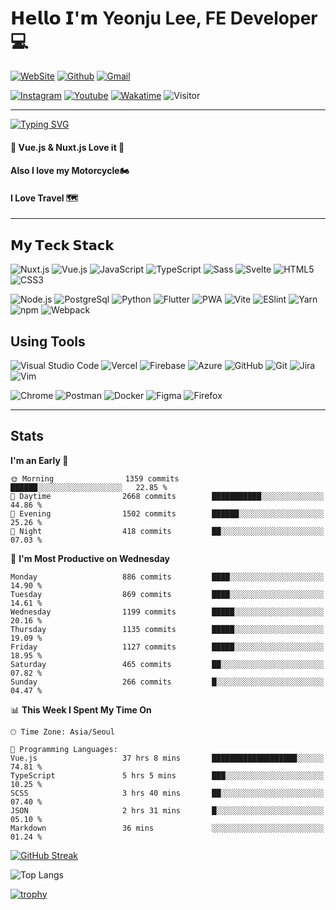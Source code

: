 # 𝗛𝗲𝗹𝗹𝗼 𝗜'𝗺 Yeonju Lee, FE Developer💻

[![WebSite](https://img.shields.io/website?color=%23181717&style=flat&up_message=Dewdew&url=https://dewdew.kr/)](https://dewdew.kr/)
[![Github](https://img.shields.io/badge/-@yeonjulee1005-%23181717?style=flat&logo=github)](https://github.com/yeonjulee1005)
[![Gmail](https://img.shields.io/badge/-yeonju.lee1005@gmail.com-%23181717?style=flat&logo=Gmail&logoColor=white&link=mailto:yeonju.lee1005@gmail.com)](mailto:yeonju.lee1005@gmail.com)

[![Instagram](https://img.shields.io/badge/-Dewdew-%23181717?style=flat&logo=instagram&logoColor=white&link=https://instagram.com/dewdew_rider/)](https://instagram.com/dewdew_rider)
[![Youtube](https://img.shields.io/badge/-Dewdew-%23181717?style=flat&logo=youtube&logoColor=white&link=https://www.youtube.com/channel/UC8eXABzRI_UvC8TWNaN0yLw)](https://www.youtube.com/c/듀듀라이더)
[![Wakatime](https://wakatime.com/badge/user/016ddf07-e5a1-471c-8dd7-64e143cee8ac.svg)](https://wakatime.com/@016ddf07-e5a1-471c-8dd7-64e143cee8ac)
![Visitor](https://visitor-badge.laobi.icu/badge?page_id=yeonjulee1005?right_color=%23181717)

___

[![Typing SVG](https://readme-typing-svg.demolab.com?font=ubuntu&weight=500&duration=3000&pause=500&color=F7CF39&multiline=true&width=435&height=100&lines=FE+Developer+Dewdew%F0%9F%A4%A8;Always+thinking%F0%9F%A4%94;Always+growing%F0%9F%A4%93)](https://git.io/typing-svg)

#### 🖖 Vue.js & Nuxt.js Love it 🫶
#### Also I love my Motorcycle🏍
#### I Love Travel 🗺️

___

## 𝗠𝘆 𝗧𝗲𝗰𝗸 𝗦𝘁𝗮𝗰𝗸

![Nuxt.js](https://img.shields.io/badge/-Nuxt.js-%23282C34?style=flat&logo=Nuxtdotjs)
![Vue.js](https://img.shields.io/badge/-Vue.js-%232c3e50?style=flat&logo=Vuedotjs)
![JavaScript](https://img.shields.io/badge/-JavaScript-%23F7DF1C?style=flat&logo=javascript&color=%23FFCE5A&logoColor=ffffff)
![TypeScript](https://img.shields.io/badge/-TypeScript-007ACC?style=flat&logo=typescript&logoColor=white)
![Sass](https://img.shields.io/badge/-Sass-%23CC6699?style=flat&logo=sass&logoColor=ffffff)
![Svelte](https://img.shields.io/badge/-Svelte-FF3E00?style=flat&logo=Svelte&logoColor=ffffff)
![HTML5](https://img.shields.io/badge/-HTML5-E34F26?style=flat&logo=html5&logoColor=ffffff)
![CSS3](https://img.shields.io/badge/-CSS3-1572B6?style=flat&logo=css3)

![Node.js](https://img.shields.io/badge/-Node.js-339933?style=flat&logo=Nodedotjs&logoColor=ffffff)
![PostgreSql](https://img.shields.io/badge/-PostgreSQL-4169E1?style=flat&logo=PostgreSQL&logoColor=ffffff)
![Python](https://img.shields.io/badge/-Python-3776AB?style=flat&logo=Flutter&logoColor=ffffff)
![Flutter](https://img.shields.io/badge/-Flutter-007ACC?style=flat&logo=Flutter)
![PWA](https://img.shields.io/badge/-PWA-%23333333?style=flat&logo=PWA&logoColor=ffffff)
![Vite](https://img.shields.io/badge/-Vite-%23646CFF?style=flat&logo=vite&logoColor=ffffff)
![ESlint](https://img.shields.io/badge/-ESLint-%234B32C3?style=flat&logo=eslint)
![Yarn](https://img.shields.io/badge/-Yarn-2C8EBB?style=flat&logo=Yarn&logoColor=ffffff)
![npm](https://img.shields.io/badge/-npm-FF6C37?style=flat&logo=npm)
![Webpack](https://img.shields.io/badge/-Webpack-8DD6F9?style=flat&logo=webpack&logoColor=ffffff)

## Using Tools

![Visual Studio Code](https://img.shields.io/badge/-Visual_Studio_Code-007ACC?style=flat&logo=VisualStudioCode&logoColor=ffffff)
![Vercel](https://img.shields.io/badge/-vercel-000000?style=flat&logo=vercel&logoColor=ffffff)
![Firebase](https://img.shields.io/badge/-Firebase-FFCA28?style=flat&logo=firebase&logoColor=ffffff)
![Azure](https://img.shields.io/badge/-Microsoft_Azure-0078D7?style=flat&logo=microsoftazure&logoColor=ffffff)
![GitHub](https://img.shields.io/badge/-GitHub-181717?style=flat&logo=github&logoColor=%23ffffff)
![Git](https://img.shields.io/badge/-Git-%23F05032?style=flat&logo=git&logoColor=%23ffffff)
![Jira](https://img.shields.io/badge/-Jira-0052CC?style=flat&logo=jira&logoColor=ffffff)
![Vim](https://img.shields.io/badge/-Vim-019733?style=flat&logo=Vim&logoColor=ffffff)

![Chrome](https://img.shields.io/badge/-Chrome-4285F4?style=flat&logo=googlechrome&logoColor=ffffff)
![Postman](https://img.shields.io/badge/-Postman-CB3837?style=flat&logo=postman&logoColor=ffffff)
![Docker](https://img.shields.io/badge/-Docker-2496ED?style=flat&logo=docker&logoColor=ffffff)
![Figma](https://img.shields.io/badge/-Figma-F24E1E?style=flat&logo=Figma&logoColor=ffffff)
![Firefox](https://img.shields.io/badge/-Firefox-FF7139?style=flat&logo=Firefox&logoColor=ffffff)

___

## Stats


<!--START_SECTION:waka-->
**I'm an Early 🐤** 

```text
🌞 Morning                1359 commits        ██████░░░░░░░░░░░░░░░░░░░   22.85 % 
🌆 Daytime                2668 commits        ███████████░░░░░░░░░░░░░░   44.86 % 
🌃 Evening                1502 commits        ██████░░░░░░░░░░░░░░░░░░░   25.26 % 
🌙 Night                  418 commits         ██░░░░░░░░░░░░░░░░░░░░░░░   07.03 % 
```
📅 **I'm Most Productive on Wednesday** 

```text
Monday                   886 commits         ████░░░░░░░░░░░░░░░░░░░░░   14.90 % 
Tuesday                  869 commits         ████░░░░░░░░░░░░░░░░░░░░░   14.61 % 
Wednesday                1199 commits        █████░░░░░░░░░░░░░░░░░░░░   20.16 % 
Thursday                 1135 commits        █████░░░░░░░░░░░░░░░░░░░░   19.09 % 
Friday                   1127 commits        █████░░░░░░░░░░░░░░░░░░░░   18.95 % 
Saturday                 465 commits         ██░░░░░░░░░░░░░░░░░░░░░░░   07.82 % 
Sunday                   266 commits         █░░░░░░░░░░░░░░░░░░░░░░░░   04.47 % 
```


📊 **This Week I Spent My Time On** 

```text
🕑︎ Time Zone: Asia/Seoul

💬 Programming Languages: 
Vue.js                   37 hrs 8 mins       ███████████████████░░░░░░   74.81 % 
TypeScript               5 hrs 5 mins        ███░░░░░░░░░░░░░░░░░░░░░░   10.25 % 
SCSS                     3 hrs 40 mins       ██░░░░░░░░░░░░░░░░░░░░░░░   07.40 % 
JSON                     2 hrs 31 mins       █░░░░░░░░░░░░░░░░░░░░░░░░   05.10 % 
Markdown                 36 mins             ░░░░░░░░░░░░░░░░░░░░░░░░░   01.24 % 
```


<!--END_SECTION:waka-->

[![GitHub Streak](http://github-readme-streak-stats.herokuapp.com?user=yeonjulee1005&theme=dark)](https://git.io/streak-stats)

![Top Langs](https://github-readme-stats-git-masterrstaa-rickstaa.vercel.app/api/top-langs/?username=yeonjulee1005&hide=html&exclude_repo=python_vim&hide_border=true&theme=vue)

[![trophy](https://github-profile-trophy.vercel.app/?username=yeonjulee1005&theme=darkhub&margin-w=10&margin-h=10&column=7)](https://github.com/yeonjulee1005/)

<!-- ![Github Stats](https://github-readme-stats-git-masterrstaa-rickstaa.vercel.app/api?username=yeonjulee1005&&count_private=true&line_height=40&hide_border=true&show_icons=true&theme=vue) -->

<!-- 
## 𝗖𝘂𝗿𝗿𝗲𝗻𝘁𝗹𝘆 𝘄𝗼𝗿𝗸𝗶𝗻𝗴 𝗼𝗻
![GitHub Profile Summary Cards](http://github-profile-summary-cards.vercel.app/api/cards/profile-details?username=yeonjulee1005&theme=zenburn)
![Top Lang Repo](http://github-profile-summary-cards.vercel.app/api/cards/repos-per-language?username=yeonjulee1005&theme=zenburn)
![Top Lang Commit](http://github-profile-summary-cards.vercel.app/api/cards/most-commit-language?username=yeonjulee1005&theme=zenburn)
![Stats](http://github-profile-summary-cards.vercel.app/api/cards/stats?username=yeonjulee1005&theme=zenburn)
![Commits](http://github-profile-summary-cards.vercel.app/api/cards/productive-time?username=yeonjulee1005&theme=zenburn&utcOffset=8)

- [bookmark.style](https://bookmark.style) - 🪄 Turn any link into a stylish visual web bookmark, one-click to copy the beautiful web bookmark image.
- [tech-stack.tools](https://tech-stack.tools) - 🗡️ Discover our curated list of creative tools to supercharge your next project.
- [onetab.group](https://onetab.group) - 🔌 A Chrome extension in my sponsorware repos, like `one-tab`, but support restores `Tab Group` and more features. 
- `fancy-qrcode` - Fancy QRCode generator for Web. -->
